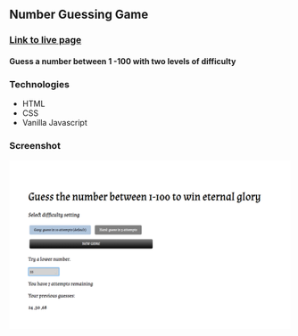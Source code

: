## Number Guessing Game

### [Link to live page](https://bc1985.github.io/numbers-guessing-game/)

#### Guess a number between 1 -100 with two levels of difficulty

### Technologies
* HTML
* CSS
* Vanilla Javascript

### Screenshot
![](/ngg-screenshot.png)


